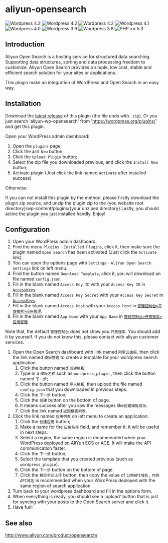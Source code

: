 # aliyun-opensearch

![Wordpress 4.2](https://img.shields.io/badge/wordpress-4.4.x-blue.svg)
![Wordpress 4.2](https://img.shields.io/badge/wordpress-4.3.x-blue.svg)
![Wordpress 4.2](https://img.shields.io/badge/wordpress-4.2.x-blue.svg)
![Wordpress 4.1](https://img.shields.io/badge/wordpress-4.1.x-blue.svg)
![Wordpress 4.0](https://img.shields.io/badge/wordpress-4.0.x-blue.svg)
![Wordpress 3.9](https://img.shields.io/badge/wordpress-3.9.x-blue.svg)
![Wordpress 3.8](https://img.shields.io/badge/wordpress-3.8.x-blue.svg)
![PHP >= 5.3](https://img.shields.io/badge/php-%3E=5.3-green.svg)

## Introduction
Aliyun Open Search is a hosting service for structured data searching. Supporting data structures, sorting and data processing freedom to customize. Aliyun Open Search provides a simple, low cost, stable and efficient search solution for your sites or applications.

This plugin make an integration of WordPress and Open Search in an easy way.

## Installation

Download the [latest release](http://git.oschina.net/zzqer/WordPress-OpenSearch/repository/archive/master) of this plugin (the file ends with `.zip`).
Or you just search 'aliyun-wp-opensearch' from 'https://wordpress.org/plugins/' and get this plugin.

Open your WordPress admin dashboard: 

1. Open the `plugins` page;
2. Click the `Add New` button;
3. Click the `Upload Plugin` button;
4. Select the zip file you downloaded previous, and click the `Install Now` button;
5. Activate plugin (Just click the link named `activate` after installed success)

Otherwise:

If you can not install this plugin by the method, please firstly download the plugin zip source, and unzip the plugin zip to the {you website root directory}/wp-content/plugins/{your unziped directory}.Lastly, you should active the plugin you just installed handly. Enjoy!

## Configuration 
1. Open your WordPress admin dashboard.
1. Find the menu `Plugins` - `Installed Plugins`, click it, then make sure the plugin named `Open Search` has been activated (Just click the `Activate` link).
2. You can open the options page with `Settings` - `AliYun Open Search Settings` link on left menu.
3. Find the button named `Download Template`,  click it, you will download an file named `config.json`.
4. Fill in the blank named `Access Key ID` with your `Access Key ID` in <a href="https://ak-console.aliyun.com/#/accesskey">`AccessKeys`</a>.
5. Fill in the blank named `Access Key Secret` with your `Access Key Secret` in <a href="https://ak-console.aliyun.com/#/accesskey">`AccessKeys`</a>.
6. Fill in the blank named `Access Host` with your `Access Host` in <a href="http://opensearch.console.aliyun.com/console/#!/apps">`管理控制台>开放搜索>应用管理`</a>.
7. Fill in the blank named `App Name` with your `App Name` in <a href="http://opensearch.console.aliyun.com/console/#!/apps">`管理控制台>开放搜索>应用管理`</a>.

Note that, the default `管理控制台` does not show you `开放搜索`. You should add it by yourself. If you do not know this, please contact with aliyun customer services.

1. Open the Open Search dashboard with link named `阿里云面板`,  then click the link named `模板管理` to create a template for your wordpress search application.
	1. Click the button named `创建模板`;
	1. Type in a `模板名称` such as `wordpress_plugin` , then click the button named `下一步`;
	1. Click the button named `导入模板`, then upload the file named `config.json` that you downloaded in previous steps. 
	2. Click the `下一步` button;
	3. Click the `创建` button on the bottom of page.
	4. It means success after you saw the messages like`创建模板成功`.
	5. Click the link named `返回模板列表`.
2. Click the link named `应用列表` on left menu to create an application.
	1. Click the `创建应用` button;
	2. Make a name for the `应用名称` field, and remember it, it will be useful in next steps.
	3. Select a region, the same region is recommended when your WordPress deployed on AliYun ECS or ACE. It will make the API communication faster.
	4. Click the `下一步` button;
	5. Select the template that you created previous (such as `wordpress_plugin`).
	6. Click the `下一步` button on the bottom of page.
	7. Click the `稍后手动上传` button, then copy the value of `公网API域名` , `内网API域名` is recommended when your WordPress deployed with the same region of  search application.
1. Turn back to your wordpress dashboard and fill in the options form.
2. When everything is ready, you should see a 'upload' button that is just for syncing with your posts to the Open Search server and click it.
3. Have fun!


## See also
http://www.aliyun.com/product/opensearch/
